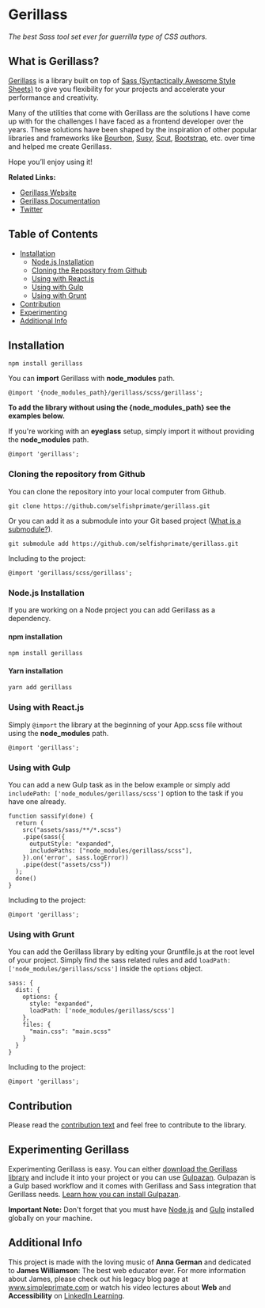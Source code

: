 # Gerillass

_The best Sass tool set ever for guerrilla type of CSS authors._

## What is Gerillass?

[Gerillass](https://gerillass.com) is a library built on top of [Sass (Syntactically Awesome Style Sheets)](https://sass-lang.com/) to give you flexibility for your projects and accelerate your performance and creativity.

Many of the utilities that come with Gerillass are the solutions I have come up with for the challenges I have faced as a frontend developer over the years. These solutions have been shaped by the inspiration of other popular libraries and frameworks like [Bourbon](https://www.bourbon.io/), [Susy](https://www.oddbird.net/), [Scut](https://davidtheclark.github.io/scut/), [Bootstrap](https://getbootstrap.com/), etc. over time and helped me create Gerillass.

Hope you’ll enjoy using it!

**Related Links:**

* [Gerillass Website](https://gerillass.com)  
* [Gerillass Documentation](https://docs.gerillass.com)  
* [Twitter](https://twitter.com/gerillass)

## Table of Contents

- [Installation](#installation)
    - [Node.js Installation](#nodejs-installation)
    - [Cloning the Repository from Github](#cloning-the-repository-from-github)
    - [Using with React.js](#using-with-reactjs)
    - [Using with Gulp](#using-with-gulp)
    - [Using with Grunt](#using-with-grunt)
- [Contribution](#contribution)
- [Experimenting](#experimenting)
- [Additional Info](#additional-info)

## Installation

    npm install gerillass

You can **import** Gerillass with **node_modules** path.

    @import '{node_modules_path}/gerillass/scss/gerillass';

**To add the library without using the {node_modules_path} see the examples below.**

If you're working with an **eyeglass** setup, simply import it without providing the **node_modules** path.

    @import 'gerillass';
    
### Cloning the repository from Github

You can clone the repository into your local computer from Github.

    git clone https://github.com/selfishprimate/gerillass.git
   
Or you can add it as a submodule into your Git based project ([What is a submodule?](https://git-scm.com/book/en/v2/Git-Tools-Submodules)).

    git submodule add https://github.com/selfishprimate/gerillass.git
    
Including to the project:

    @import 'gerillass/scss/gerillass';

### Node.js Installation

If you are working on a Node project you can add Gerillass as a dependency.

#### npm installation

    npm install gerillass

#### Yarn installation

    yarn add gerillass

### Using with React.js

Simply `@import` the library at the beginning of your App.scss file without using the **node_modules** path.

    @import 'gerillass';

### Using with Gulp

You can add a new Gulp task as in the below example or simply add `includePath: ['node_modules/gerillass/scss']` option to the task if you have one already.

    function sassify(done) {
      return (
        src("assets/sass/**/*.scss")
        .pipe(sass({
          outputStyle: "expanded",
          includePaths: ["node_modules/gerillass/scss"],
        }).on('error', sass.logError))
        .pipe(dest("assets/css"))
      );
      done()
    }
    
Including to the project:
    
    @import 'gerillass';

### Using with Grunt

You can add the Gerillass library by editing your Gruntfile.js at the root level of your project. Simply find the sass related rules and add `loadPath: ['node_modules/gerillass/scss']` inside the `options` object.

    sass: {
      dist: {
        options: {
          style: "expanded",
          loadPath: ['node_modules/gerillass/scss']
        },
        files: {
          "main.css": "main.scss"
        }
      }
    }
    
Including to the project:
    
    @import 'gerillass';

    
## Contribution

Please read the [contribution text](CONTRIBUTING.md) and feel free to contribute to the library.

## Experimenting Gerillass

Experimenting Gerillass is easy. You can either [download the Gerillass library](https://github.com/selfishprimate/gerillass/archive/master.zip) and include it into your project or you can use [Gulpazan](https://github.com/selfishprimate/gulpazan). Gulpazan is a Gulp based workflow and it comes with Gerillass and Sass integration that Gerillass needs. [Learn how you can install Gulpazan](https://github.com/selfishprimate/gulpazan). 

**Important Note:** Don't forget that you must have [Node.js](https://nodejs.org/en/) and [Gulp](https://gulpjs.com/docs/en/getting-started/quick-start) installed globally on your machine.


## Additional Info

This project is made with the loving music of **Anna German** and dedicated to **James Williamson**: The best web educator ever. For more information about James, please check out his legacy blog page at www.simpleprimate.com or watch his video lectures about **Web** and **Accessibility** on [LinkedIn Learning](https://www.linkedin.com/learning/instructors/james-williamson).

